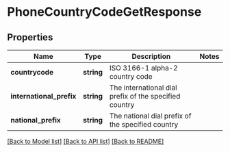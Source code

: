 # PhoneCountryCodeGetResponse

## Properties
Name | Type | Description | Notes
------------ | ------------- | ------------- | -------------
**countrycode** | **string** | ISO 3166-1 alpha-2 country code | 
**international_prefix** | **string** | The international dial prefix of the specified country | 
**national_prefix** | **string** | The national dial prefix of the specified country | 

[[Back to Model list]](../README.md#documentation-for-models) [[Back to API list]](../README.md#documentation-for-api-endpoints) [[Back to README]](../README.md)


